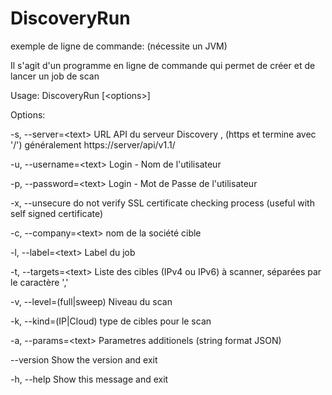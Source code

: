 # DiscoveryRun

exemple de ligne de commande: (nécessite un JVM)

Il s'agit d'un programme en ligne de commande qui permet de créer et de lancer un job de scan

Usage: DiscoveryRun [\<options>]

Options:

-s, --server=\<text>       URL API du serveur Discovery , (https et termine
avec '/') généralement https://server/api/v1.1/

-u, --username=\<text>     Login - Nom de l'utilisateur

-p, --password=\<text>     Login - Mot de Passe de l'utilisateur

-x, --unsecure            do not verify SSL certificate checking process
(useful with self signed certificate)

-c, --company=\<text>      nom de la société cible

-l, --label=\<text>        Label du job

-t, --targets=\<text>      Liste des cibles (IPv4 ou IPv6) à scanner, séparées
par le caractère ','

-v, --level=(full|sweep)  Niveau du scan

-k, --kind=(IP|Cloud)     type de cibles pour le scan

-a, --params=\<text>       Parametres additionels (string format JSON)

--version                 Show the version and exit

-h, --help                Show this message and exit

